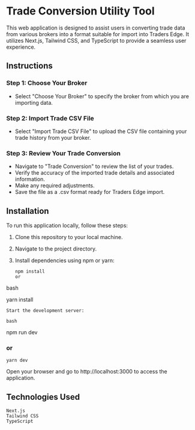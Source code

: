 # Trade Conversion Utility Tool

This web application is designed to assist users in converting trade data from various brokers into a format suitable for import into Traders Edge. It utilizes Next.js, Tailwind CSS, and TypeScript to provide a seamless user experience.

## Instructions

### Step 1: Choose Your Broker

- Select "Choose Your Broker" to specify the broker from which you are importing data.

### Step 2: Import Trade CSV File

- Select "Import Trade CSV File" to upload the CSV file containing your trade history from your broker.

### Step 3: Review Your Trade Conversion

- Navigate to "Trade Conversion" to review the list of your trades.
- Verify the accuracy of the imported trade details and associated information.
- Make any required adjustments.
- Save the file as a .csv format ready for Traders Edge import.

## Installation

To run this application locally, follow these steps:

1. Clone this repository to your local machine.
2. Navigate to the project directory.
3. Install dependencies using npm or yarn:

   ```
   npm install
   or
   ```

bash

yarn install

    Start the development server:

    bash

npm run dev

### or

    yarn dev

Open your browser and go to http://localhost:3000 to access the application.

## Technologies Used

    Next.js
    Tailwind CSS
    TypeScript
